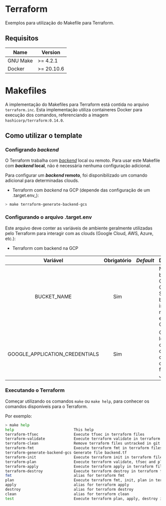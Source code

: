 # Terraform

Exemplos para utilização do Makefile para Terraform.

## Requisitos

| Name | Version |
|------|---------|
| GNU Make | >= 4.2.1 |
| Docker | >= 20.10.6 |

# Makefiles

A implementação do Makefiles para Terraform está contida no arquivo `terraform.inc`. Esta implementação utiliza containeres Docker para execução dos comandos, referenciando a imagem `hashicorp/terraform:0.14.0`.

## Como utilizar o template

### Configrando _backend_

O Terraform trabalha com [_backend_](https://www.terraform.io/docs/language/settings/_backend_s/index.html) local ou remoto. Para usar este Makefile com **_backend_ local**, não é necessária nenhuma configuração adicional.

Para configurar um **_backend_ remoto**, foi disponibilizado um comando adicional para determinadas clouds.

- Terraform com _backend_ na GCP (depende das configuração de um .target.env_):

```sh
> make terraform-generate-backend-gcs
```

### Configurando o arquivo .target.env

Este arquivo deve conter as variáveis de ambiente geralmente utilizadas pelo Terraform para interagir com as clouds (Google Cloud, AWS, Azure, etc.):


- Terraform com backend na GCP

|   Variável                      |  Obrigatório   |  _Default_        | Descrição     |
|    :---:                        |     :---:      |     :---:         | :---          |
| BUCKET_NAME                     |   Sim          |                   | Nome do bucket na Google Cloud Storage. O bucket informado na deve existir na GCP. |
| GOOGLE_APPLICATION_CREDENTIALS  |   Sim          |                   | Caminho local para o arquivo de credenciais da GCP no formato JSON.  |


### Executando o Terraform

Começar utilizando os comandos `make` ou `make help`, para conhecer os comandos disponíveis para o Terraform.

Por exemplo:

```sh
> make help
help                           This help
terraform-tfsec                Execute tfsec in terraform files
terraform-validate             Execute terraform validate in terraform files
terraform-clean                Remove terraform files untracked in git
terraform-fmt                  Execute terraform fmt in terraform files
terraform-generate-backend-gcs Generate file backend.tf
terraform-init                 Execute terraform init in terraform files
terraform-plan                 Execute terraform validate, tfsec and plan in terraform files
terraform-apply                Execute terraform apply in terraform files
terraform-destroy              Execute terraform destroy in terraform files
fmt                            alias for terraform fmt
plan                           Execute terraform fmt, init, plan in terraform files
apply                          alias for terraform apply
destroy                        alias for terraform destroy
clean                          alias for terraform clean
test                           Execute terraform plan, apply, destroy in terraform files
```


